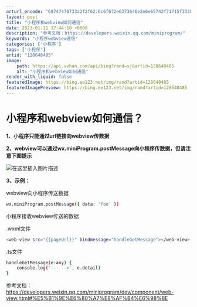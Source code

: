 ```yaml
---
arturl_encode: "68747470733a2f2f62:6c6f672e6373646e2e6e65742f71715f33383939303435312f:61727469636c652f64657461696c732f313238363438343835"
layout: post
title: "小程序和webview如何通信"
date: 2023-01-11 17:44:10 +0800
description: "参考文档：https://developers.weixin.qq.com/miniprogram/"
keywords: "小程序webview通信"
categories: ['小程序']
tags: ['小程序']
artid: "128648485"
image:
    path: https://api.vvhan.com/api/bing?rand=sj&artid=128648485
    alt: "小程序和webview如何通信"
render_with_liquid: false
featuredImage: https://bing.ee123.net/img/rand?artid=128648485
featuredImagePreview: https://bing.ee123.net/img/rand?artid=128648485
---
```


# 小程序和webview如何通信？

**1、小程序只能通过url链接向webview传数据**
  
**2、webview可以通过wx.miniProgram.postMessage向小程序传数据，但请注意下图提示**
  
![在这里插入图片描述](https://i-blog.csdnimg.cn/blog_migrate/dd4babe562e25a82672fbbcd776e96ce.png)
  
**3、示例：**
  
webview向小程序传送数据

```bash
wx.miniProgram.postMessage({ data: 'foo' })

```

小程序接收webview传送的数据
  
.wxml文件

```bash
<web-view src="{{pageUrl}}" bindmessage="handleGetMessage"></web-view>

```

.ts文件

```bash
handleGetMessage(e:any) {
    console.log('------>', e.detail)
}

```

参考文档：
<https://developers.weixin.qq.com/miniprogram/dev/component/web-view.html#%E5%B1%9E%E6%80%A7%E8%AF%B4%E6%98%8E>